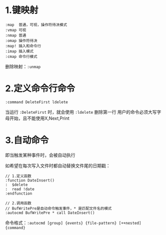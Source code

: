 # 1.键映射

```
:map  普通，可视，操作符待决模式
:vmap 可视
:nmap 普通
:omap 操作符待决
:map! 插入和命令行
:imap 插入模式
:cmap 命令行模式
```

删除映射：`:unmap`

# 2.定义命令行命令

`:command DeleteFirst ldelete`

当运行 `:DeleteFirst` 时，就会使用 `:ldelete` 删除第一行
用户的命令必须大写字母开始，且不能使用X,Next,Print

# 3.自动命令

即当触发某种事件时，会被自动执行

如希望在每次写入文件时都自动替换文件尾的日期戳：
```
// 1.定义函数
:function DateInsert()
:  $delete
:  read !date
:endfunction

// 2.调用函数
// BufWritePre是自动命令触发事件，* 是匹配文件名的模式
:autocmd BufWritePre * call DateInsert()
```

命令格式：`:autocmd [group] {events} {file-pattern} [++nested] {command}`